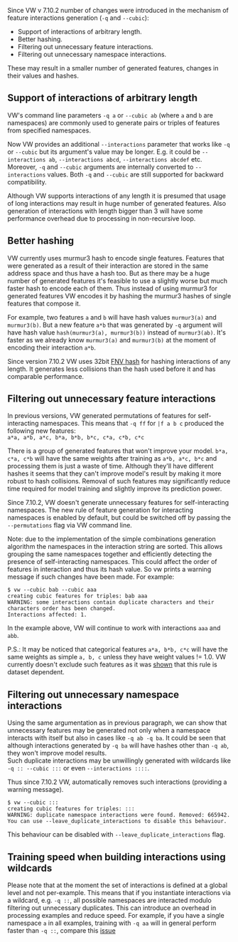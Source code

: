 Since VW v 7.10.2 number of changes were introduced in the mechanism of feature interactions generation (`-q` and `--cubic`):

* Support of interactions of arbitrary length.
* Better hashing.
* Filtering out unnecessary feature interactions.
* Filtering out unnecessary namespace interactions.

These may result in a smaller number of generated features, changes in their values and hashes.

## Support of interactions of arbitrary length

VW's command line parameters `-q a` or `--cubic ab` (where `a` and `b` are namespaces) are commonly used to generate pairs or triples of features from specified namespaces.   

Now VW provides an additional `--interactions` parameter that works like `-q` or `--cubic` but its argument's value may be longer. E.g. it could be `--interactions ab`, `--interactions abcd`, `--interactions abcdef` etc. Moreover, `-q` and `--cubic` arguments are internally converted to `--interactions` values. Both `-q` and `--cubic` are still supported for backward compatibility.   

Although VW supports interactions of any length it is presumed that usage of long interactions may result in huge number of generated features. Also generation of interactions with length bigger than 3 will have some performance overhead due to processing in non-recursive loop.

## Better hashing

VW currently uses murmur3 hash to encode single features. Features that were generated as a result of their interaction are stored in the same address space and thus have a hash too. But as there may be a huge number of generated features it's feasible to use a slightly worse but much faster hash to encode each of them. Thus instead of using murmur3 for generated features VW encodes it by hashing the murmur3 hashes of single features that compose it.   

For example, two features `a` and `b` will have hash values `murmur3(a)` and `murmur3(b)`. But a new feature `a*b` that was generated by `-q` argument will have hash value `hash(murmur3(a), murmur3(b))` instead of `murmur3(ab)`. It's faster as we already know `murmur3(a)` and `murmur3(b)` at the moment of encoding their interaction `a*b`.

Since version 7.10.2 VW uses 32bit [FNV hash](http://www.isthe.com/chongo/tech/comp/fnv/) for hashing interactions of any length. It generates less collisions than the hash used before it and has comparable performance.

## Filtering out unnecessary feature interactions

In previous versions, VW generated permutations of features for self-interacting namespaces. This means that `-q ff` for `|f a b c` produced the following new features:   
``a*a, a*b, a*c, b*a, b*b, b*c, c*a, c*b, c*c``  

There is a group of generated features that won't improve your model. `b*a, c*a, c*b` will have the same weights after training as `a*b, a*c, b*c` and processing them is just a waste of time. Although they'll have different hashes it seems that they can't improve model's result by making it more robust to hash collisions. Removal of such features may significantly reduce time required for model training and slightly improve its prediction power.

Since 7.10.2, VW doesn't generate unnecessary features for self-interacting namespaces. The new rule of feature generation for interacting namespaces is enabled by default, but could be switched off by passing the `--permutations` flag via VW command line.   

Note: due to the implementation of the simple combinations generation algorithm the namespaces in the interaction string are sorted. This allows grouping the same namespaces together and efficiently detecting the presence of self-interacting namespaces. This could affect the order of features in interaction and thus its hash value. So vw prints a warning message if such changes have been made. For example:

```
$ vw --cubic bab --cubic aaa
creating cubic features for triples: bab aaa 
WARNING: some interactions contain duplicate characters and their characters order has been changed.
Interactions affected: 1.
```
In the example above, VW will continue to work with interactions `aaa` and `abb`.

P.S.: It may be noticed that categorical features `a*a, b*b, c*c` will have the same weights as simple `a, b, c` unless they have weight values != 1.0. VW currently doesn't exclude such features as it was [shown](https://github.com/JohnLangford/vowpal_wabbit/issues/698) that this rule is dataset dependent.

## Filtering out unnecessary namespace interactions

Using the same argumentation as in previous paragraph, we can show that unnecessary features may be generated not only when a namespace interacts with itself but also in cases like `-q ab -q ba`. It could be seen that although interactions generated by `-q ba` will have hashes other than `-q ab`, they won't improve model results.     
Such duplicate interactions may be unwillingly generated with wildcards like `-q :: --cubic :::` or even `--interactions ::::`.   

Thus since 7.10.2 VW, automatically removes such interactions (providing a warning message).
```
$ vw --cubic :::
creating cubic features for triples: ::: 
WARNING: duplicate namespace interactions were found. Removed: 665942.
You can use --leave_duplicate_interactions to disable this behaviour.
```
This behaviour can be disabled with `--leave_duplicate_interactions` flag.

## Training speed when building interactions using wildcards 

Please note that at the moment the set of interactions is defined at a global level and not per-example. This means that if you instantiate interactions via a wildcard, e.g. `-q ::`, all possible namespaces are interacted modulo filtering out unnecessary duplicates. This can introduce an overhead in processing examples and reduce speed. For example, if you have a single namespace `a` in all examples, training with `-q aa` will in general perform faster than `-q ::`, compare this [issue](https://github.com/JohnLangford/vowpal_wabbit/issues/1527)